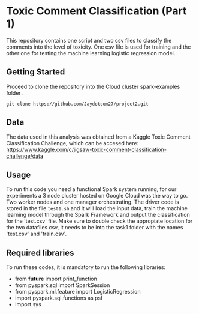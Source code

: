 # Toxic Comment Classification (Part 1)

This repository contains one script and two csv files to classify the comments into the level of toxicity. One csv file is used for training and the other one for testing the machine learning logistic regression model.

## Getting Started

Proceed to clone the repository into the Cloud cluster spark-examples folder .

`git clone https://github.com/Jaydotcom27/project2.git`

## Data 

The data used in this analysis was obtained from a Kaggle Toxic Comment Classification Challenge, which can be accesed here: https://www.kaggle.com/c/jigsaw-toxic-comment-classification-challenge/data

## Usage

To run this code you need a functional Spark system running, for our experiments a 3 node cluster hosted on Google Cloud was the way to go. Two worker nodes and one manager orchestrating.
The driver code is stored in the file `test1.sh` and it will load the input data, train the machine learning model through the Spark Framework and output the classification for the 'test.csv' file. Make sure to double check the appropiate location for the two datafiles csv, it needs to be into the task1 folder with the names 'test.csv' and 'train.csv'.

## Required libraries
To run these codes, it is mandatory to run the following libraries:
* from __future__ import print_function
* from pyspark.sql import SparkSession
* from pyspark.ml.feature import LogisticRegression
* import pyspark.sql.functions as psf
* import sys

